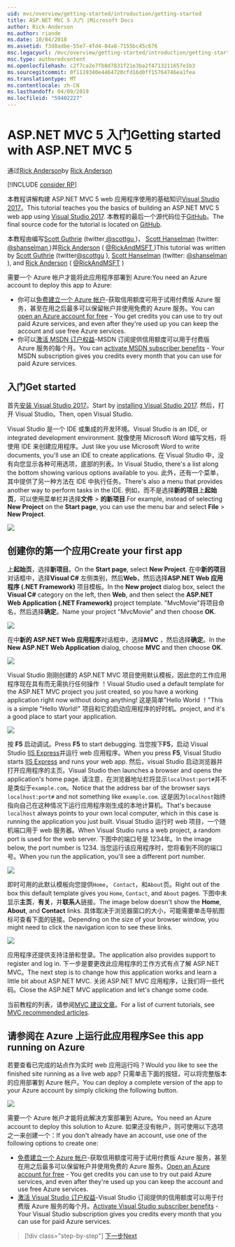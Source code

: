 ```yaml
---
uid: mvc/overview/getting-started/introduction/getting-started
title: ASP.NET MVC 5 入门 |Microsoft Docs
author: Rick-Anderson
ms.author: riande
ms.date: 10/04/2018
ms.assetid: f3d8adbe-55e7-4fd4-84a8-7155bc45c676
msc.legacyurl: /mvc/overview/getting-started/introduction/getting-started
msc.type: authoredcontent
ms.openlocfilehash: c2f7ca2e7fb8d7831f21e3ba2f4713211657e1b3
ms.sourcegitcommit: 0f1119340e4464720cfd16d0ff15764746ea1fea
ms.translationtype: MT
ms.contentlocale: zh-CN
ms.lasthandoff: 04/09/2019
ms.locfileid: "59402227"
---
```

# <a name="getting-started-with-aspnet-mvc-5"></a><span data-ttu-id="b173e-102">ASP.NET MVC 5 入门</span><span class="sxs-lookup"><span data-stu-id="b173e-102">Getting started with ASP.NET MVC 5</span></span>

<span data-ttu-id="b173e-103">通过[Rick Anderson]((https://twitter.com/RickAndMSFT))</span><span class="sxs-lookup"><span data-stu-id="b173e-103">by [Rick Anderson]((https://twitter.com/RickAndMSFT))</span></span>

[!INCLUDE [consider RP](../../../../includes/razor.md)]

<span data-ttu-id="b173e-104">本教程讲解构建 ASP.NET MVC 5 web 应用程序使用的基础知识[Visual Studio 2017](https://visualstudio.microsoft.com/downloads/?utm_medium=microsoft&utm_source=docs.microsoft.com&utm_campaign=button+cta&utm_content=download+vs2017)。</span><span class="sxs-lookup"><span data-stu-id="b173e-104">This tutorial teaches you the basics of building an ASP.NET MVC 5 web app using [Visual Studio 2017](https://visualstudio.microsoft.com/downloads/?utm_medium=microsoft&utm_source=docs.microsoft.com&utm_campaign=button+cta&utm_content=download+vs2017).</span></span> <span data-ttu-id="b173e-105">本教程的最后一个源代码位于[GitHub](https://github.com/aspnet/AspNetDocs/tree/master/aspnet/mvc/overview/getting-started/introduction/sample/MvcMovie/MvcMovie)。</span><span class="sxs-lookup"><span data-stu-id="b173e-105">The final source code for the tutorial is located on [GitHub](https://github.com/aspnet/AspNetDocs/tree/master/aspnet/mvc/overview/getting-started/introduction/sample/MvcMovie/MvcMovie).</span></span>

<span data-ttu-id="b173e-106">本教程由编写[Scott Guthrie](https://weblogs.asp.net/scottgu/) (twitter[ @scottgu ](https://twitter.com/scottgu) )， [Scott Hanselman](http://www.hanselman.com/blog/) (twitter: [ @shanselman ](https://twitter.com/shanselman) )并[Rick Anderson](https://twitter.com/RickAndMSFT) ( [ @RickAndMSFT ](https://twitter.com/#!/RickAndMSFT) )</span><span class="sxs-lookup"><span data-stu-id="b173e-106">This tutorial was written by [Scott Guthrie](https://weblogs.asp.net/scottgu/) (twitter[@scottgu](https://twitter.com/scottgu) ), [Scott Hanselman](http://www.hanselman.com/blog/) (twitter: [@shanselman](https://twitter.com/shanselman) ), and [Rick Anderson](https://twitter.com/RickAndMSFT) ( [@RickAndMSFT](https://twitter.com/#!/RickAndMSFT) )</span></span>

<span data-ttu-id="b173e-107">需要一个 Azure 帐户才能将此应用程序部署到 Azure:</span><span class="sxs-lookup"><span data-stu-id="b173e-107">You need an Azure account to deploy this app to Azure:</span></span>

- <span data-ttu-id="b173e-108">你可以[免费建立一个 Azure 帐户](https://azure.microsoft.com/pricing/free-trial/?WT.mc_id=A443DD604)-获取信用额度可用于试用付费版 Azure 服务，甚至在用之后最多可以保留帐户并使用免费的 Azure 服务。</span><span class="sxs-lookup"><span data-stu-id="b173e-108">You can [open an Azure account for free](https://azure.microsoft.com/pricing/free-trial/?WT.mc_id=A443DD604) - You get credits you can use to try out paid Azure services, and even after they're used up you can keep the account and use free Azure services.</span></span>
- <span data-ttu-id="b173e-109">你可以[激活 MSDN 订户权益](https://azure.microsoft.com/pricing/member-offers/msdn-benefits-details/?WT.mc_id=A443DD604)-MSDN 订阅提供信用额度可以用于付费版 Azure 服务的每个月。</span><span class="sxs-lookup"><span data-stu-id="b173e-109">You can [activate MSDN subscriber benefits](https://azure.microsoft.com/pricing/member-offers/msdn-benefits-details/?WT.mc_id=A443DD604) - Your MSDN subscription gives you credits every month that you can use for paid Azure services.</span></span>

## <a name="get-started"></a><span data-ttu-id="b173e-110">入门</span><span class="sxs-lookup"><span data-stu-id="b173e-110">Get started</span></span>

<span data-ttu-id="b173e-111">首先[安装 Visual Studio 2017](https://visualstudio.microsoft.com/downloads/?utm_medium=microsoft&utm_source=docs.microsoft.com&utm_campaign=button+cta&utm_content=download+vs2017)。</span><span class="sxs-lookup"><span data-stu-id="b173e-111">Start by [installing Visual Studio 2017](https://visualstudio.microsoft.com/downloads/?utm_medium=microsoft&utm_source=docs.microsoft.com&utm_campaign=button+cta&utm_content=download+vs2017).</span></span> <span data-ttu-id="b173e-112">然后，打开 Visual Studio。</span><span class="sxs-lookup"><span data-stu-id="b173e-112">Then, open Visual Studio.</span></span>

<span data-ttu-id="b173e-113">Visual Studio 是一个 IDE 或集成的开发环境。</span><span class="sxs-lookup"><span data-stu-id="b173e-113">Visual Studio is an IDE, or integrated development environment.</span></span> <span data-ttu-id="b173e-114">就像使用 Microsoft Word 编写文档，将使用 IDE 来创建应用程序。</span><span class="sxs-lookup"><span data-stu-id="b173e-114">Just like you use Microsoft Word to write documents, you'll use an IDE to create applications.</span></span> <span data-ttu-id="b173e-115">在 Visual Studio 中，没有向您显示各种可用选项，底部的列表。</span><span class="sxs-lookup"><span data-stu-id="b173e-115">In Visual Studio, there's a list along the bottom showing various options available to you.</span></span> <span data-ttu-id="b173e-116">此外，还有一个菜单，其中提供了另一种方法在 IDE 中执行任务。</span><span class="sxs-lookup"><span data-stu-id="b173e-116">There's also a menu that provides another way to perform tasks in the IDE.</span></span> <span data-ttu-id="b173e-117">例如，而不是选择**新的项目**上**起始页**，可以使用菜单栏并选择**文件** > **的新项目**.</span><span class="sxs-lookup"><span data-stu-id="b173e-117">For example, instead of selecting **New Project** on the **Start page**, you can use the menu bar and select **File** > **New Project**.</span></span>

![](getting-started/_static/image1.png)

## <a name="create-your-first-app"></a><span data-ttu-id="b173e-118">创建你的第一个应用</span><span class="sxs-lookup"><span data-stu-id="b173e-118">Create your first app</span></span>

<span data-ttu-id="b173e-119">上**起始页**，选择**新项目**。</span><span class="sxs-lookup"><span data-stu-id="b173e-119">On the **Start page**, select **New Project**.</span></span> <span data-ttu-id="b173e-120">在中**新的项目**对话框中，选择**Visual C#** 左侧类别，然后**Web**，然后选择**ASP.NET Web 应用程序 (.NET Framework)** 项目模板。</span><span class="sxs-lookup"><span data-stu-id="b173e-120">In the **New project** dialog box, select the **Visual C#** category on the left, then **Web**, and then select the **ASP.NET Web Application (.NET Framework)** project template.</span></span> <span data-ttu-id="b173e-121">"MvcMovie"将项目命名，然后选择**确定**。</span><span class="sxs-lookup"><span data-stu-id="b173e-121">Name your project "MvcMovie" and then choose **OK**.</span></span>

![](getting-started/_static/image2.png)

<span data-ttu-id="b173e-122">在中**新的 ASP.NET Web 应用程序**对话框中，选择**MVC** ，然后选择**确定**。</span><span class="sxs-lookup"><span data-stu-id="b173e-122">In the **New ASP.NET Web Application** dialog, choose **MVC** and then choose **OK**.</span></span>

![](getting-started/_static/image3.png)

<span data-ttu-id="b173e-123">Visual Studio 刚刚创建的 ASP.NET MVC 项目使用默认模板，因此您的工作应用程序现在具有而无需执行任何操作 ！</span><span class="sxs-lookup"><span data-stu-id="b173e-123">Visual Studio used a default template for the ASP.NET MVC project you just created, so you have a working application right now without doing anything!</span></span> <span data-ttu-id="b173e-124">这是简单"Hello World ！"</span><span class="sxs-lookup"><span data-stu-id="b173e-124">This is a simple "Hello World!"</span></span> <span data-ttu-id="b173e-125">项目和它的启动应用程序的好时机。</span><span class="sxs-lookup"><span data-stu-id="b173e-125">project, and it's a good place to start your application.</span></span>

![](getting-started/_static/image4.png)

<span data-ttu-id="b173e-126">按 **F5** 启动调试。</span><span class="sxs-lookup"><span data-stu-id="b173e-126">Press **F5** to start debugging.</span></span> <span data-ttu-id="b173e-127">当您按下**F5**，启动 Visual Studio [IIS Express](/iis/extensions/introduction-to-iis-express/iis-express-overview)并运行 web 应用程序。</span><span class="sxs-lookup"><span data-stu-id="b173e-127">When you press **F5**, Visual Studio starts [IIS Express](/iis/extensions/introduction-to-iis-express/iis-express-overview) and runs your web app.</span></span> <span data-ttu-id="b173e-128">然后，visual Studio 启动浏览器并打开应用程序的主页。</span><span class="sxs-lookup"><span data-stu-id="b173e-128">Visual Studio then launches a browser and opens the application's home page.</span></span> <span data-ttu-id="b173e-129">请注意，在浏览器地址栏将显示`localhost:port#`并不是类似于`example.com`。</span><span class="sxs-lookup"><span data-stu-id="b173e-129">Notice that the address bar of the browser says `localhost:port#` and not something like `example.com`.</span></span> <span data-ttu-id="b173e-130">这是因为`localhost`始终指向自己在这种情况下运行应用程序刚生成的本地计算机。</span><span class="sxs-lookup"><span data-stu-id="b173e-130">That's because `localhost` always points to your own local computer, which in this case is running the application you just built.</span></span> <span data-ttu-id="b173e-131">Visual Studio 运行时 web 项目，一个随机端口用于 web 服务器。</span><span class="sxs-lookup"><span data-stu-id="b173e-131">When Visual Studio runs a web project, a random port is used for the web server.</span></span> <span data-ttu-id="b173e-132">下图中的端口号是 1234年。</span><span class="sxs-lookup"><span data-stu-id="b173e-132">In the image below, the port number is 1234.</span></span> <span data-ttu-id="b173e-133">当您运行该应用程序时，您将看到不同的端口号。</span><span class="sxs-lookup"><span data-stu-id="b173e-133">When you run the application, you'll see a different port number.</span></span>

![](getting-started/_static/image5.png)

<span data-ttu-id="b173e-134">即时可用的此默认模板向您提供`Home`， `Contact`，和`About`页。</span><span class="sxs-lookup"><span data-stu-id="b173e-134">Right out of the box this default template gives you `Home`, `Contact`, and `About` pages.</span></span> <span data-ttu-id="b173e-135">下图中未显示**主页**，**有关**，并**联系人**链接。</span><span class="sxs-lookup"><span data-stu-id="b173e-135">The image below doesn't show the **Home**, **About**, and **Contact** links.</span></span> <span data-ttu-id="b173e-136">具体取决于浏览器窗口的大小，可能需要单击导航图标可查看下面的链接。</span><span class="sxs-lookup"><span data-stu-id="b173e-136">Depending on the size of your browser window, you might need to click the navigation icon to see these links.</span></span>

![](getting-started/_static/image6.png)

<span data-ttu-id="b173e-137">应用程序还提供支持注册和登录。</span><span class="sxs-lookup"><span data-stu-id="b173e-137">The application also provides support to register and log in.</span></span> <span data-ttu-id="b173e-138">下一步是要更改此应用程序的工作方式有点了解 ASP.NET MVC。</span><span class="sxs-lookup"><span data-stu-id="b173e-138">The next step is to change how this application works and learn a little bit about ASP.NET MVC.</span></span> <span data-ttu-id="b173e-139">关闭 ASP.NET MVC 应用程序，让我们将一些代码。</span><span class="sxs-lookup"><span data-stu-id="b173e-139">Close the ASP.NET MVC application and let's change some code.</span></span>

<span data-ttu-id="b173e-140">当前教程的列表，请参阅[MVC 建议文章](../mvc-learning-sequence.md)。</span><span class="sxs-lookup"><span data-stu-id="b173e-140">For a list of current tutorials, see [MVC recommended articles](../mvc-learning-sequence.md).</span></span>

## <a name="see-this-app-running-on-azure"></a><span data-ttu-id="b173e-141">请参阅在 Azure 上运行此应用程序</span><span class="sxs-lookup"><span data-stu-id="b173e-141">See this app running on Azure</span></span>

<span data-ttu-id="b173e-142">若要查看已完成的站点作为实时 web 应用运行吗？</span><span class="sxs-lookup"><span data-stu-id="b173e-142">Would you like to see the finished site running as a live web app?</span></span> <span data-ttu-id="b173e-143">只需单击下面的按钮，可以将完整版本的应用部署到 Azure 帐户。</span><span class="sxs-lookup"><span data-stu-id="b173e-143">You can deploy a complete version of the app to your Azure account by simply clicking the following button.</span></span>

[![](https://azuredeploy.net/deploybutton.png)](https://azuredeploy.net/?repository=https://github.com/aspnet/AspNetDocs/tree/master/aspnet/mvc/overview/getting-started/introduction/sample/MvcMovie&amp;WT.mc_id=deploy_azure_aspnet)

<span data-ttu-id="b173e-144">需要一个 Azure 帐户才能将此解决方案部署到 Azure。</span><span class="sxs-lookup"><span data-stu-id="b173e-144">You need an Azure account to deploy this solution to Azure.</span></span> <span data-ttu-id="b173e-145">如果还没有帐户，则可使用以下选项之一来创建一个：</span><span class="sxs-lookup"><span data-stu-id="b173e-145">If you don't already have an account, use one of the following options to create one:</span></span>

- <span data-ttu-id="b173e-146">[免费建立一个 Azure 帐户](https://azure.microsoft.com/pricing/free-trial/?WT.mc_id=A443DD604)-获取信用额度可用于试用付费版 Azure 服务，甚至在用之后最多可以保留帐户并使用免费的 Azure 服务。</span><span class="sxs-lookup"><span data-stu-id="b173e-146">[Open an Azure account for free](https://azure.microsoft.com/pricing/free-trial/?WT.mc_id=A443DD604) - You get credits you can use to try out paid Azure services, and even after they're used up you can keep the account and use free Azure services.</span></span>
- <span data-ttu-id="b173e-147">[激活 Visual Studio 订户权益](https://azure.microsoft.com/pricing/member-offers/credit-for-visual-studio-subscribers)-Visual Studio 订阅提供的信用额度可以用于付费版 Azure 服务的每个月。</span><span class="sxs-lookup"><span data-stu-id="b173e-147">[Activate Visual Studio subscriber benefits](https://azure.microsoft.com/pricing/member-offers/credit-for-visual-studio-subscribers) - Your Visual Studio subscription gives you credits every month that you can use for paid Azure services.</span></span>

> [!div class="step-by-step"]
> [<span data-ttu-id="b173e-148">下一步</span><span class="sxs-lookup"><span data-stu-id="b173e-148">Next</span></span>](adding-a-controller.md)
